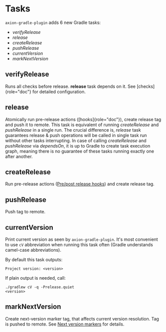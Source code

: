 # Tasks

`axion-gradle-plugin` adds 6 new Gradle tasks:

-   *verifyRelease*
-   *release*
-   *createRelease*
-   *pushRelease*
-   *currentVersion*
-   *markNextVersion*

## verifyRelease

Runs all checks before release. **release** task depends on it. See
[checks]{role="doc"} for detailed configuration.

## release

Atomically run pre-release actions ([hooks]{role="doc"}), create release
tag and push it to remote. This task is equivalent of running
*createRelease* and *pushRelease* in a single run. The crucial
difference is, *release* task guarantees release & push operations will
be called in single task run without other tasks interrupting. In case
of calling *createRelease* and *pushRelease* via *dependsOn*, it is up
to Gradle to create task execution graph, meaning there is no guarantee
of these tasks running exactly one after another.

## createRelease

Run pre-release actions ([Pre/post release hooks](hooks.md)) and create release tag.

## pushRelease

Push tag to remote.

## currentVersion

Print current version as seen by `axion-gradle-plugin`. It\'s most
convenient to use `cV` abbreviation when running this task often (Gradle
understands camel-case abbreviations).

By default this task outputs:

    Project version: <version>

If plain output is needed, call:

    ./gradlew cV -q -Prelease.quiet
    <version>

## markNextVersion

Create next-version marker tag, that affects current version resolution.
Tag is pushed to remote. See [Next version markers](next_version.md) for details.
